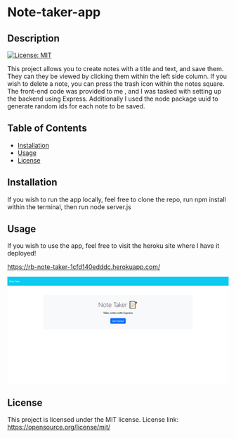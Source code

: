  # Note-taker-app

## Description

[![License: MIT](https://img.shields.io/badge/License-MIT-yellow.svg)](https://opensource.org/licenses/MIT)

This project allows you to create notes with a title and text, and save them. They can they be viewed by clicking them within the left side column. If you wish to delete a note, you can press the trash icon within the notes square. The front-end code was provided to me , and I was tasked with setting up the backend using Express. Additionally I used the node package uuid to generate random ids for each note to be saved.

## Table of Contents

- [Installation](#installation)
- [Usage](#usage)
- [License](#license)

## Installation

If you wish to run the app locally, feel free to clone the repo, run npm install within the terminal, then run node server.js

## Usage

If you wish to use the app, feel free to visit the heroku site where I have it deployed!

https://rb-note-taker-1cfd140edddc.herokuapp.com/

![Example Image of the site](/public/assets/images/exampleImage.png)

## License

This project is licensed under the MIT license. License link: https://opensource.org/license/mit/

